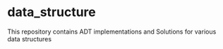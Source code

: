 # data_structure
This repository contains ADT implementations and Solutions for various data structures
